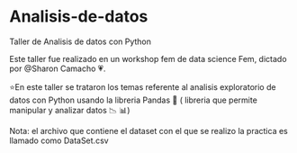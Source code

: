 # Analisis-de-datos
Taller de Analisis de datos con Python

Este  taller fue realizado en  un workshop fem de data science Fem, dictado por @Sharon Camacho :heartpulse:.

 :star:En este taller se  trataron los temas referente al analisis exploratorio de datos con Python usando la libreria  Pandas :panda_face: ( libreria que permite manipular y analizar datos :chart_with_downwards_trend: :bar_chart:)

Nota: el archivo que contiene el dataset con el que se realizo la practica es llamado como DataSet.csv
